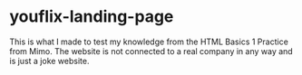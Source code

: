 # youflix-landing-page
This is what I made to test my knowledge from the HTML Basics 1 Practice from Mimo.
The website is not connected to a real company in any way and is just a joke website.
